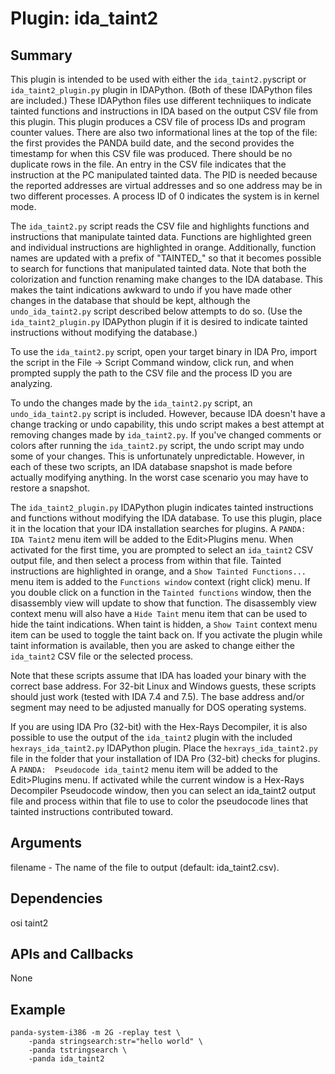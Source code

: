 Plugin: ida_taint2
===========

Summary
-------
This plugin is intended to be used with either the `ida_taint2.py`script or `ida_taint2_plugin.py` plugin in IDAPython.  (Both of these IDAPython files are included.)  These IDAPython files use different techniiques to indicate tainted functions and instructions in IDA based on the output CSV file from this plugin. This plugin produces a CSV file of process IDs and program counter values. There are also two informational lines at the top of the file:  the first provides the PANDA build date, and the second provides the timestamp for when this CSV file was produced. There should be no duplicate rows in the file. An entry in the CSV file indicates that the instruction at the PC manipulated tainted data. The PID is needed because the reported addresses are virtual addresses and so one address may be in two different processes. A process ID of 0 indicates the system is in kernel mode.

The `ida_taint2.py` script reads the CSV file and highlights functions and instructions that manipulate tainted data. Functions are highlighted green and individual instructions are highlighted in orange. Additionally, function names are updated with a prefix of "TAINTED_" so that it becomes possible to search for functions that manipulated tainted data.  Note that both the colorization and function renaming make changes to the IDA database.  This makes the taint indications awkward to undo if you have made other changes in the database that should be kept, although the `undo_ida_taint2.py` script described below attempts to do so.  (Use the `ida_taint2_plugin.py` IDAPython plugin if it is desired to indicate tainted instructions without modifying the database.)

To use the `ida_taint2.py` script, open your target binary in IDA Pro, import the script in the File -> Script Command window, click run, and when prompted supply the path to the CSV file and the process ID you are analyzing.

To undo the changes made by the `ida_taint2.py` script, an `undo_ida_taint2.py` script is included. However, because IDA doesn't have a change tracking or undo capability, this undo script makes a best attempt at removing changes made by `ida_taint2.py`. If you've changed comments or colors after running the `ida_taint2.py` script, the undo script may undo some of your changes. This is unfortunately unpredictable. However, in each of these two scripts, an IDA database snapshot is made before actually modifying anything. In the worst case scenario you may have to restore a snapshot.

The `ida_taint2_plugin.py` IDAPython plugin indicates tainted instructions and functions without modifying the IDA database.  To use this plugin, place it in the location that your IDA installation searches for plugins.  A `PANDA:  IDA Taint2` menu item will be added to the Edit>Plugins menu.  When activated for the first time, you are prompted to select an `ida_taint2` CSV output file, and then select a process from within that file.  Tainted instructions are highlighted in orange, and a `Show Tainted Functions...` menu item is added to the `Functions window` context (right click) menu.  If you double click on a function in the `Tainted functions` window, then the disassembly view will update to show that function.  The disassembly view context menu will also have a `Hide Taint` menu item that can be used to hide the taint indications.  When taint is hidden, a `Show Taint` context menu item can be used to toggle the taint back on.  If you activate the plugin while taint information is available, then you are asked to change either the `ida_taint2` CSV file or the selected process.

Note that these scripts assume that IDA has loaded your binary with the correct base address.  For 32-bit Linux and Windows guests, these scripts should just work (tested with IDA 7.4 and 7.5).  The base address and/or segment may need to be adjusted manually for DOS operating systems.

If you are using IDA Pro (32-bit) with the Hex-Rays Decompiler, it is also possible to use the output of the `ida_taint2` plugin with the included `hexrays_ida_taint2.py` IDAPython plugin.  Place the `hexrays_ida_taint2.py` file in the folder that your installation of IDA Pro (32-bit) checks for plugins.  A `PANDA:  Pseudocode ida_taint2` menu item will be added to the Edit>Plugins menu.  If activated while the current window is a Hex-Rays Decompiler Pseudocode window, then you can select an ida_taint2 output file and process within that file to use to color the pseudocode lines that tainted instructions contributed toward.

Arguments
---------
filename - The name of the file to output (default: ida_taint2.csv).

Dependencies
------------
osi
taint2

APIs and Callbacks
------------------
None

Example
-------
```
panda-system-i386 -m 2G -replay test \
    -panda stringsearch:str="hello world" \
    -panda tstringsearch \
    -panda ida_taint2
```
